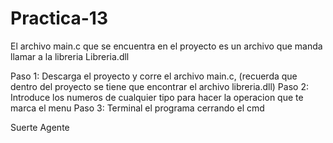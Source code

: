 # Practica-13
El archivo main.c que se encuentra en el proyecto es un archivo que manda llamar a la libreria Libreria.dll

Paso 1: Descarga el proyecto y corre el archivo main.c, (recuerda que dentro del proyecto se tiene que encontrar el archivo libreria.dll)
Paso 2: Introduce los numeros de cualquier tipo para hacer la operacion que te marca el menu
Paso 3: Terminal el programa cerrando el cmd

Suerte Agente
